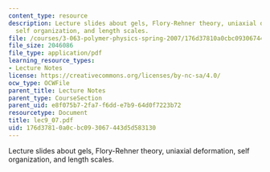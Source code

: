 ```yaml
---
content_type: resource
description: Lecture slides about gels, Flory-Rehner theory, uniaxial deformation,
  self organization, and length scales.
file: /courses/3-063-polymer-physics-spring-2007/176d37810a0cbc093067443d5d583130_lec9_07.pdf
file_size: 2046086
file_type: application/pdf
learning_resource_types:
- Lecture Notes
license: https://creativecommons.org/licenses/by-nc-sa/4.0/
ocw_type: OCWFile
parent_title: Lecture Notes
parent_type: CourseSection
parent_uid: e8f075b7-2fa7-f6dd-e7b9-64d0f7223b72
resourcetype: Document
title: lec9_07.pdf
uid: 176d3781-0a0c-bc09-3067-443d5d583130
---
```

Lecture slides about gels, Flory-Rehner theory, uniaxial deformation, self organization, and length scales.